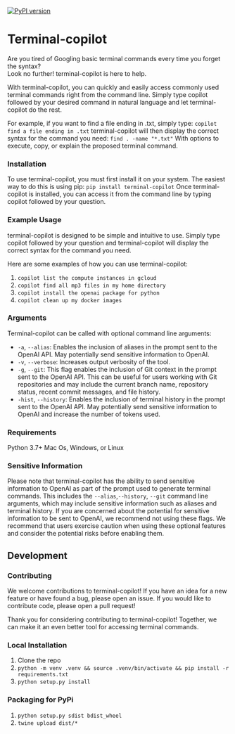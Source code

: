 [![PyPI version](https://badge.fury.io/py/terminal-copilot.svg)](https://badge.fury.io/py/terminal-copilot)

# Terminal-copilot
Are you tired of Googling basic terminal commands every time you forget the syntax?  
Look no further! terminal-copilot is here to help.

With terminal-copilot, you can quickly and easily access commonly used terminal commands right from the command line. Simply type copilot followed by your desired command in natural language and let terminal-copilot do the rest.

For example, if you want to find a file ending in .txt, simply type:
```copilot find a file ending in .txt```
terminal-copilot will then display the correct syntax for the command you need:
```find . -name "*.txt"```
With options to execute, copy, or explain the proposed terminal command.

### Installation
To use terminal-copilot, you must first install it on your system. The easiest way to do this is using pip:
```pip install terminal-copilot```
Once terminal-copilot is installed, you can access it from the command line by typing copilot followed by your question.
### Example Usage
terminal-copilot is designed to be simple and intuitive to use. Simply type copilot followed by your question and terminal-copilot will display the correct syntax for the command you need.

Here are some examples of how you can use terminal-copilot:

1. `copilot list the compute instances in gcloud`
2. `copilot find all mp3 files in my home directory`
3. `copilot install the openai package for python`
4. `copilot clean up my docker images`


### Arguments
Terminal-copilot can be called with optional command line arguments:

- `-a`, `--alias`: Enables the inclusion of aliases in the prompt sent to the OpenAI API. May potentially send sensitive information to OpenAI.
- `-v`, `--verbose`: Increases output verbosity of the tool.
- `-g`, `--git`: This flag enables the inclusion of Git context in the prompt sent to the OpenAI API. This can be useful for users working with Git repositories and may include the current branch name, repository status, recent commit messages, and file history.
- `-hist`, `--history`: Enables the inclusion of terminal history in the prompt sent to the OpenAI API. May potentially send sensitive information to OpenAI and increase the number of tokens used.

### Requirements
Python 3.7+ 
Mac Os, Windows, or Linux

### Sensitive Information
Please note that terminal-copilot has the ability to send sensitive information to OpenAI as part of the prompt used to generate terminal commands. This includes the `--alias`,`--history`, `--git` command line arguments, which may include sensitive information such as aliases and terminal history. If you are concerned about the potential for sensitive information to be sent to OpenAI, we recommend not using these flags. We recommend that users exercise caution when using these optional features and consider the potential risks before enabling them.

## Development
### Contributing
We welcome contributions to terminal-copilot! If you have an idea for a new feature or have found a bug, please open an issue. If you would like to contribute code, please open a pull request!

Thank you for considering contributing to terminal-copilot! Together, we can make it an even better tool for accessing terminal commands.

### Local Installation
1. Clone the repo
2. `python -m venv .venv && source .venv/bin/activate && pip install -r requirements.txt`
3. `python setup.py install`

### Packaging for PyPi
1. `python setup.py sdist bdist_wheel`
2. `twine upload dist/*`

